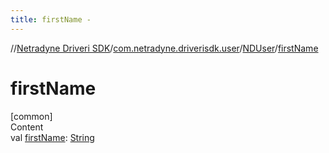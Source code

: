 ```yaml
---
title: firstName -
---
```

//[Netradyne Driveri SDK](../../index.md)/[com.netradyne.driverisdk.user](../index.md)/[NDUser](index.md)/[firstName](first-name.md)



# firstName  
[common]  
Content  
val [firstName](first-name.md): [String](https://kotlinlang.org/api/latest/jvm/stdlib/kotlin/-string/index.html)  



